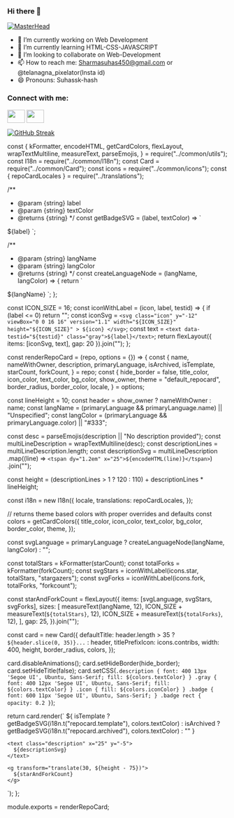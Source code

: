 ### Hi there 👋
[![MasterHead](https://instagram.fhyd15-1.fna.fbcdn.net/v/t51.2885-19/s150x150/240451443_124988873199260_3008541255882858565_n.jpg?_nc_ht=instagram.fhyd15-1.fna.fbcdn.net&_nc_ohc=Fy_sYOU-k9gAX8eUyT6&edm=ALbqBD0BAAAA&ccb=7-4&oh=f677813d599a61330e4f193c2238a347&oe=618B64EA&_nc_sid=9a90d6)](https://github.com/suhassk-hash)

- 🔭 I’m currently working on Web Development
- 🌱 I’m currently learning HTML-CSS-JAVASCRIPT
- 👯 I’m looking to collaborate on Web-Development
- 📫 How to reach me: Sharmasuhas450@gmail.com or @telanagna_pixelator(Insta id)
- 😄 Pronouns: Suhassk-hash
<h3 align="left">Connect with me:</h3>
<p align="left">

<a href="https://www.instagram.com/telangana_pixelator/" target="_blank"><img align="center" src="https://cdn.jsdelivr.net/npm/simple-icons@3.0.1/icons/instagram.svg" alt="" height="30" width="40" /></a>
  <a href="https://github.com/suhassk-hash" target="_blank"><img align="center" src="https://cdn.jsdelivr.net/npm/simple-icons@3.0.1/icons/github.svg" alt="" height="30" width="40" /></a>

</p>

[![GitHub Streak](http://github-readme-streak-stats.herokuapp.com?user=suhassk-hash&theme=dark&hide_border=true&date_format=M%20j%5B%2C%20Y%5D)](https://git.io/streak-stats)
[](https://img.shields.io/badge/<WORD_ON_LEFT>-<WORD_ON_RIGHT>-informational?style=flat&logo=<LOGO_NAME>&logoColor=white&color=2bbc8a)

const {
  kFormatter,
  encodeHTML,
  getCardColors,
  flexLayout,
  wrapTextMultiline,
  measureText,
  parseEmojis,
} = require("../common/utils");
const I18n = require("../common/I18n");
const Card = require("../common/Card");
const icons = require("../common/icons");
const { repoCardLocales } = require("../translations");

/**
 * @param {string} label
 * @param {string} textColor
 * @returns {string}
 */
const getBadgeSVG = (label, textColor) => `
  <g data-testid="badge" class="badge" transform="translate(320, -18)">
    <rect stroke="${textColor}" stroke-width="1" width="70" height="20" x="-12" y="-14" ry="10" rx="10"></rect>
    <text
      x="23" y="-5"
      alignment-baseline="central"
      dominant-baseline="central"
      text-anchor="middle"
      fill="${textColor}"
    >
      ${label}
    </text>
  </g>
`;

/**
 * @param {string} langName
 * @param {string} langColor
 * @returns {string}
 */
const createLanguageNode = (langName, langColor) => {
  return `
  <g data-testid="primary-lang">
    <circle data-testid="lang-color" cx="0" cy="-5" r="6" fill="${langColor}" />
    <text data-testid="lang-name" class="gray" x="15">${langName}</text>
  </g>
  `;
};

const ICON_SIZE = 16;
const iconWithLabel = (icon, label, testid) => {
  if (label <= 0) return "";
  const iconSvg = `
    <svg
      class="icon"
      y="-12"
      viewBox="0 0 16 16"
      version="1.1"
      width="${ICON_SIZE}"
      height="${ICON_SIZE}"
    >
      ${icon}
    </svg>
  `;
  const text = `<text data-testid="${testid}" class="gray">${label}</text>`;
  return flexLayout({ items: [iconSvg, text], gap: 20 }).join("");
};

const renderRepoCard = (repo, options = {}) => {
  const {
    name,
    nameWithOwner,
    description,
    primaryLanguage,
    isArchived,
    isTemplate,
    starCount,
    forkCount,
  } = repo;
  const {
    hide_border = false,
    title_color,
    icon_color,
    text_color,
    bg_color,
    show_owner,
    theme = "default_repocard",
    border_radius,
    border_color,
    locale,
  } = options;

  const lineHeight = 10;
  const header = show_owner ? nameWithOwner : name;
  const langName = (primaryLanguage && primaryLanguage.name) || "Unspecified";
  const langColor = (primaryLanguage && primaryLanguage.color) || "#333";

  const desc = parseEmojis(description || "No description provided");
  const multiLineDescription = wrapTextMultiline(desc);
  const descriptionLines = multiLineDescription.length;
  const descriptionSvg = multiLineDescription
    .map((line) => `<tspan dy="1.2em" x="25">${encodeHTML(line)}</tspan>`)
    .join("");

  const height =
    (descriptionLines > 1 ? 120 : 110) + descriptionLines * lineHeight;

  const i18n = new I18n({
    locale,
    translations: repoCardLocales,
  });

  // returns theme based colors with proper overrides and defaults
  const colors = getCardColors({
    title_color,
    icon_color,
    text_color,
    bg_color,
    border_color,
    theme,
  });

  const svgLanguage = primaryLanguage
    ? createLanguageNode(langName, langColor)
    : "";

  const totalStars = kFormatter(starCount);
  const totalForks = kFormatter(forkCount);
  const svgStars = iconWithLabel(icons.star, totalStars, "stargazers");
  const svgForks = iconWithLabel(icons.fork, totalForks, "forkcount");

  const starAndForkCount = flexLayout({
    items: [svgLanguage, svgStars, svgForks],
    sizes: [
      measureText(langName, 12),
      ICON_SIZE + measureText(`${totalStars}`, 12),
      ICON_SIZE + measureText(`${totalForks}`, 12),
    ],
    gap: 25,
  }).join("");

  const card = new Card({
    defaultTitle: header.length > 35 ? `${header.slice(0, 35)}...` : header,
    titlePrefixIcon: icons.contribs,
    width: 400,
    height,
    border_radius,
    colors,
  });

  card.disableAnimations();
  card.setHideBorder(hide_border);
  card.setHideTitle(false);
  card.setCSS(`
    .description { font: 400 13px 'Segoe UI', Ubuntu, Sans-Serif; fill: ${colors.textColor} }
    .gray { font: 400 12px 'Segoe UI', Ubuntu, Sans-Serif; fill: ${colors.textColor} }
    .icon { fill: ${colors.iconColor} }
    .badge { font: 600 11px 'Segoe UI', Ubuntu, Sans-Serif; }
    .badge rect { opacity: 0.2 }
  `);

  return card.render(`
    ${
      isTemplate
        ? getBadgeSVG(i18n.t("repocard.template"), colors.textColor)
        : isArchived
        ? getBadgeSVG(i18n.t("repocard.archived"), colors.textColor)
        : ""
    }

    <text class="description" x="25" y="-5">
      ${descriptionSvg}
    </text>

    <g transform="translate(30, ${height - 75})">
      ${starAndForkCount}
    </g>
  `);
};

module.exports = renderRepoCard;
